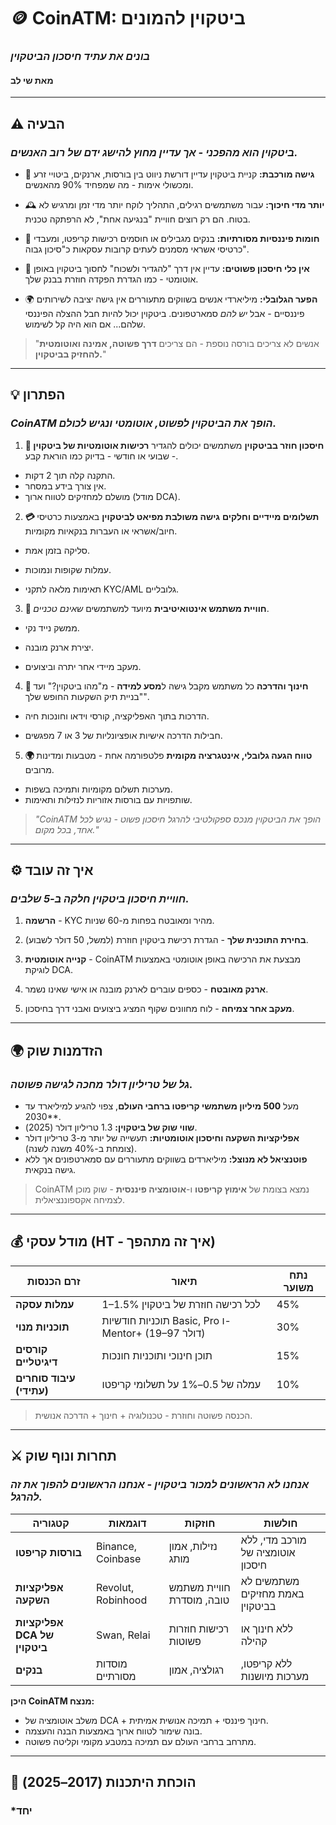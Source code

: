 # 🪙 CoinATM: ביטקוין להמונים
### *בונים את עתיד חיסכון הביטקוין*
#### מאת שי לב

---

## ⚠️ הבעיה
### ​​*ביטקוין הוא מהפכני - אך עדיין מחוץ להישג ידם של רוב האנשים.*

- 💸 **גישה מורכבת:** קניית ביטקוין עדיין דורשת ניווט בין בורסות, ארנקים, ביטויי זרע ומכשולי אימות - מה שמפחיד 90% מהאנשים.

- 🕰️ **יותר מדי חיכוך:** עבור משתמשים רגילים, התהליך לוקח יותר מדי זמן ומרגיש לא בטוח. הם רק רוצים חוויית "בנגיעה אחת", לא הרפתקה טכנית.

- 🏦 **חומות פיננסיות מסורתיות:** בנקים מגבילים או חוסמים רכישות קריפטו, ומעבדי כרטיסי אשראי מסמנים לעתים קרובות עסקאות כ"סיכון גבוה".

- 🧩 **אין כלי חיסכון פשוטים:** עדיין אין דרך "להגדיר ולשכוח" לחסוך ביטקוין באופן אוטומטי - כמו הגדרת הפקדה חוזרת בבנק שלך.

- 🌍 **הפער הגלובלי:** מיליארדי אנשים בשווקים מתעוררים אין גישה יציבה לשירותים פיננסיים - אבל *יש להם* סמארטפונים. ביטקוין יכול להיות חבל ההצלה הפיננסי שלהם... אם הוא היה קל לשימוש.

> "אנשים לא צריכים בורסה נוספת - הם צריכים **דרך פשוטה, אמינה ואוטומטית להחזיק בביטקוין.**"

---

## 💡 הפתרון
### *CoinATM הופך את הביטקוין לפשוט, אוטומטי ונגיש לכולם.*

1. **🔁 חיסכון חוזר בביטקוין** משתמשים יכולים להגדיר **רכישות אוטומטיות של ביטקוין** - שבועי או חודשי - בדיוק כמו הוראת קבע.
- התקנה קלה תוך 2 דקות.
- אין צורך בידע במסחר.
- מושלם למחזיקים לטווח ארוך (מודל DCA).

2. **💳 תשלומים מיידיים וחלקים** **גישה משולבת מפיאט לביטקוין** באמצעות כרטיסי חיוב/אשראי או העברות בנקאיות מקומיות.

- סליקה בזמן אמת.

- עמלות שקופות ונמוכות.

- תאימות מלאה לתקני KYC/AML גלובליים.

3. **📲 חוויית משתמש אינטואיטיבית** מיועד למשתמשים *שאינם טכניים*.

- ממשק נייד נקי.

- יצירת ארנק מובנה.

- מעקב מיידי אחר יתרה וביצועים.

4. **🧠 חינוך והדרכה** כל משתמש מקבל גישה ל**מסע למידה** - מ"מהו ביטקוין?" ועד "בניית תיק השקעות החופש שלך".

- הדרכות בתוך האפליקציה, קורסי וידאו וחונכות חיה.

- חבילות הדרכה אישיות אופציונליות של 3 או 7 מפגשים.

5. **🌍 טווח הגעה גלובלי, אינטגרציה מקומית** פלטפורמה אחת - מטבעות ומדינות מרובים.

- מערכות תשלום מקומיות ותמיכה בשפות.
- שותפויות עם בורסות אזוריות לנזילות ותאימות.

> *"CoinATM הופך את הביטקוין מנכס ספקולטיבי להרגל חיסכון פשוט - נגיש לכל אחד, בכל מקום."*

---

## ⚙️ איך זה עובד
### *חוויית חיסכון ביטקוין חלקה ב-5 שלבים.*

1. **הרשמה** - KYC מהיר ומאובטח בפחות מ-60 שניות.

2. **בחירת התוכנית שלך** - הגדרת רכישת ביטקוין חוזרת (למשל, 50 דולר לשבוע).

3. **קנייה אוטומטית** - CoinATM מבצעת את הרכישה באופן אוטומטי באמצעות לוגיקת DCA.

4. **ארנק מאובטח** - כספים עוברים לארנק מובנה או אישי שאינו נשמר.

5. **מעקב אחר צמיחה** - לוח מחוונים שקוף המציג ביצועים ואבני דרך בחיסכון.

---

## 🌍 הזדמנות שוק
### *גל של טריליון דולר מחכה לגישה פשוטה.*

- מעל **500 מיליון משתמשי קריפטו ברחבי העולם**, צפוי להגיע למיליארד עד 2030**.
- **שווי שוק של ביטקוין:** 1.3 טריליון דולר (2025).
- **אפליקציות השקעה וחיסכון אוטומטיות:** תעשייה של יותר מ-3 טריליון דולר (צומחת ב-40% משנה לשנה).
- **פוטנציאל לא מנוצל:** מיליארדים בשווקים מתעוררים עם סמארטפונים אך ללא גישה בנקאית.

> CoinATM נמצא בצומת של **אימוץ קריפטו** ו-**אוטומציה פיננסית** - שוק מוכן לצמיחה אקספוננציאלית.

---

## 💰 מודל עסקי (HT - איך זה מתהפך)

| זרם הכנסות | תיאור | נתח משוער |
|---------------|--------------|-------------|
| **עמלות עסקה** | 1–1.5% לכל רכישה חוזרת של ביטקוין | 45% |
| **תוכניות מנוי** | תוכניות חודשיות Basic, Pro ו-Mentor+ (19–97 דולר) | 30% |
| **קורסים דיגיטליים** ​​| תוכן חינוכי ותוכניות חונכות | 15% |
| **עיבוד סוחרים (עתידי)** | עמלה של 0.5–1% על תשלומי קריפטו | 10% |

> הכנסה פשוטה וחוזרת - טכנולוגיה + חינוך + הדרכה אנושית.

---

## ⚔️ תחרות ונוף שוק
### *אנחנו לא הראשונים למכור ביטקוין - אנחנו הראשונים להפוך את זה להרגל.*

| קטגוריה | דוגמאות | חוזקות | חולשות |
|----------|----------|----------|-----------|
| **בורסות קריפטו** | Binance, Coinbase | נזילות, אמון מותג | מורכב מדי, ללא אוטומציה של חיסכון |
| **אפליקציות השקעה** | Revolut, Robinhood | חוויית משתמש טובה, מוסדרת | משתמשים לא באמת מחזיקים בביטקוין |
| **אפליקציות DCA של ביטקוין** | Swan, Relai | רכישות חוזרות פשוטות | ללא חינוך או קהילה |
| **בנקים** | מוסדות מסורתיים | רגולציה, אמון | ללא קריפטו, מערכות מיושנות |

**היכן CoinATM מנצח:**
- משלב אוטומציה של DCA + חינוך פיננסי + תמיכה אנושית אמיתית.
- בונה שימור לטווח ארוך באמצעות הבנה והעצמה.
- מתרחב ברחבי העולם עם תמיכה במטבע מקומי וקליטה פשוטה.

---

## 🧾 הוכחת היתכנות (2017–2025)
### *יחד
